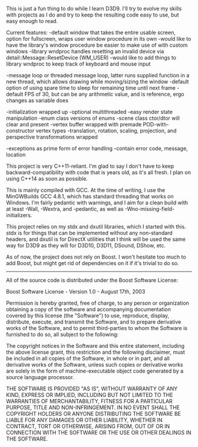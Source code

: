This is just a fun thing to do while I learn D3D9. I'll try to evolve my skills with projects as I do and try to keep the resulting code easy to use, but easy enough to read.

Current features:
-default window that takes the entire usable screen, option for fullscreen, wraps user window procedure in its own
-would like to have the library's window procedure be easier to make use of with custom windows
-library wndproc handles resetting an invalid device via detail::Message::ResetDevice (WM_USER)
-would like to add things to library wndproc to keep track of keyboard and mouse input

-message loop or threaded message loop, latter runs supplied function in a new thread, which allows drawing while moving/sizing the window
-default option of using spare time to sleep for remaining time until next frame
-default FPS of 30, but can be any arithmetic value, and is reference, ergo changes as variable does

-initialization wrapped up
-optional multithreaded
-easy render state manipulation
-enum class versions of enums
-scene class ctor/dtor will clear and present
-vertex buffer wrapped with premade POD-with-constructor vertex types
-translation, rotation, scaling, projection, and perspective transformations wrapped

-exceptions as prime form of error handling
-contain error code, message, location


This project is very C++11-reliant. I'm glad to say I don't have to keep backward-compatibility with code that is years old, as it's all fresh. I plan on using C++14 as soon as possible.

This is mainly compiled with GCC. At the time of writing, I use the MinGWBuilds GCC 4.8.1, which has standard threading that works on Windows. I'm fairly pedantic with warnings, and I aim for a clean build with at least -Wall, -Wextra, and -pedantic, as well as -Wno-missing-field-initializers.

This project relies on my stdx and dxutil libraries, which I started with this. stdx is for things that can be implemented without any non-standard headers, and dxutil is for DirectX utilities that I think will be used the same way for D3D9 as they will for D3D10, D3D11, DSound, DShow, etc.

As of now, the project does not rely on Boost. I won't hesitate too much to add Boost, but might get rid of dependencies on it if it's trivial to do so.

---

All of the source code is distributed under the Boost Software License:

Boost Software License - Version 1.0 - August 17th, 2003

Permission is hereby granted, free of charge, to any person or organization
obtaining a copy of the software and accompanying documentation covered by
this license (the "Software") to use, reproduce, display, distribute,
execute, and transmit the Software, and to prepare derivative works of the
Software, and to permit third-parties to whom the Software is furnished to
do so, all subject to the following:

The copyright notices in the Software and this entire statement, including
the above license grant, this restriction and the following disclaimer,
must be included in all copies of the Software, in whole or in part, and
all derivative works of the Software, unless such copies or derivative
works are solely in the form of machine-executable object code generated by
a source language processor.

THE SOFTWARE IS PROVIDED "AS IS", WITHOUT WARRANTY OF ANY KIND, EXPRESS OR
IMPLIED, INCLUDING BUT NOT LIMITED TO THE WARRANTIES OF MERCHANTABILITY,
FITNESS FOR A PARTICULAR PURPOSE, TITLE AND NON-INFRINGEMENT. IN NO EVENT
SHALL THE COPYRIGHT HOLDERS OR ANYONE DISTRIBUTING THE SOFTWARE BE LIABLE
FOR ANY DAMAGES OR OTHER LIABILITY, WHETHER IN CONTRACT, TORT OR OTHERWISE,
ARISING FROM, OUT OF OR IN CONNECTION WITH THE SOFTWARE OR THE USE OR OTHER
DEALINGS IN THE SOFTWARE.

